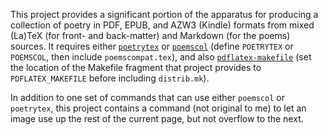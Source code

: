 This project provides a significant portion of the apparatus for producing a
collection of poetry in PDF, EPUB, and AZW3 (Kindle) formats from mixed (La)TeX
(for front- and back-matter) and Markdown (for the poems) sources. It requires
either [`poetrytex`](https://bitbucket.org/SamWhited/poetrytex) or
[`poemscol`](https://www.ctan.org/pkg/poemscol) (define `POETRYTEX` or
`POEMSCOL`, then include `poemscompat.tex`), and also
[`pdflatex-makefile`](https://github.com/ransford/pdflatex-makefile) (set the
location of the Makefile fragment that project provides to `PDFLATEX_MAKEFILE`
before including `distrib.mk`).

In addition to one set of commands that can use either `poemscol` or
`poetrytex`, this project contains a command (not original to me) to let an
image use up the rest of the current page, but not overflow to the next.

